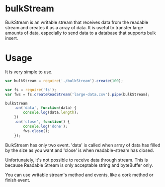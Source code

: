 # bulkStream
BulkStream is an writable stream that receives data from the readable stream and creates it as a array of data. It is useful to transfer large amounts of data, especially to send data to a database that supports bulk insert.

# Usage
It is very simple to use. 
```js
var bulkStream = require('./bulkStream').create(100);

var fs = require('fs');
var fws = fs.createReadStream('large-data.csv').pipe(bulkStream);

bulkStream
	.on('data', function(data) {
		console.log(data.length);
	})
	.on('close', function() {
		console.log('done');
		fws.close();
	});
```

BulkStream has only two event. 'data' is called when array of data has filled by the size as you want and 'close' is when readable-stream has closed.

Unfortunately, it's not possible to receive data through stream. This is because Readable Stream is only acceptable string and byteBuffer only.

You can use writable stream's method and events, like a cork method or finish event.
